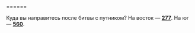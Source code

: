 ======

Куда вы направитесь после битвы с путником? На восток — [**277**](#n_277). На юг — [**560**](#n_560).

